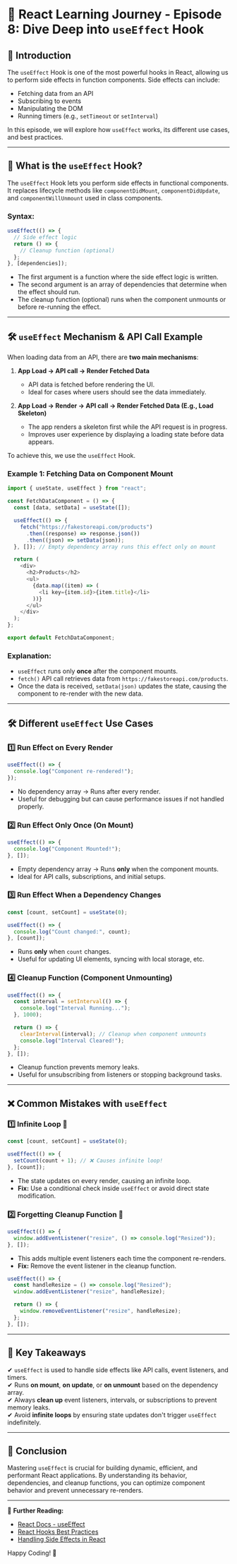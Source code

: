 # 🚀 React Learning Journey - Episode 8: Dive Deep into `useEffect` Hook

## 📌 Introduction

The `useEffect` Hook is one of the most powerful hooks in React, allowing us to perform side effects in function components. Side effects can include:

- Fetching data from an API
- Subscribing to events
- Manipulating the DOM
- Running timers (e.g., `setTimeout` or `setInterval`)

In this episode, we will explore how `useEffect` works, its different use cases, and best practices.

---

## 🎯 What is the `useEffect` Hook?

The `useEffect` Hook lets you perform side effects in functional components. It replaces lifecycle methods like `componentDidMount`, `componentDidUpdate`, and `componentWillUnmount` used in class components.

### **Syntax:**

```javascript
useEffect(() => {
  // Side effect logic
  return () => {
    // Cleanup function (optional)
  };
}, [dependencies]);
```

- The first argument is a function where the side effect logic is written.
- The second argument is an array of dependencies that determine when the effect should run.
- The cleanup function (optional) runs when the component unmounts or before re-running the effect.

---

## 🛠️ `useEffect` Mechanism & API Call Example

When loading data from an API, there are **two main mechanisms**:

1. **App Load -> API call -> Render Fetched Data**

   - API data is fetched before rendering the UI.
   - Ideal for cases where users should see the data immediately.

2. **App Load -> Render -> API call -> Render Fetched Data (E.g., Load Skeleton)**
   - The app renders a skeleton first while the API request is in progress.
   - Improves user experience by displaying a loading state before data appears.

To achieve this, we use the `useEffect` Hook.

### **Example 1: Fetching Data on Component Mount**

```javascript
import { useState, useEffect } from "react";

const FetchDataComponent = () => {
  const [data, setData] = useState([]);

  useEffect(() => {
    fetch("https://fakestoreapi.com/products")
      .then((response) => response.json())
      .then((json) => setData(json));
  }, []); // Empty dependency array runs this effect only on mount

  return (
    <div>
      <h2>Products</h2>
      <ul>
        {data.map((item) => (
          <li key={item.id}>{item.title}</li>
        ))}
      </ul>
    </div>
  );
};

export default FetchDataComponent;
```

### **Explanation:**

- `useEffect` runs only **once** after the component mounts.
- `fetch()` API call retrieves data from `https://fakestoreapi.com/products`.
- Once the data is received, `setData(json)` updates the state, causing the component to re-render with the new data.

---

## 🛠️ Different `useEffect` Use Cases

### 1️⃣ **Run Effect on Every Render**

```javascript
useEffect(() => {
  console.log("Component re-rendered!");
});
```

- No dependency array → Runs after every render.
- Useful for debugging but can cause performance issues if not handled properly.

### 2️⃣ **Run Effect Only Once (On Mount)**

```javascript
useEffect(() => {
  console.log("Component Mounted!");
}, []);
```

- Empty dependency array → Runs **only** when the component mounts.
- Ideal for API calls, subscriptions, and initial setups.

### 3️⃣ **Run Effect When a Dependency Changes**

```javascript
const [count, setCount] = useState(0);

useEffect(() => {
  console.log("Count changed:", count);
}, [count]);
```

- Runs **only** when `count` changes.
- Useful for updating UI elements, syncing with local storage, etc.

### 4️⃣ **Cleanup Function (Component Unmounting)**

```javascript
useEffect(() => {
  const interval = setInterval(() => {
    console.log("Interval Running...");
  }, 1000);

  return () => {
    clearInterval(interval); // Cleanup when component unmounts
    console.log("Interval Cleared!");
  };
}, []);
```

- Cleanup function prevents memory leaks.
- Useful for unsubscribing from listeners or stopping background tasks.

---

## ❌ Common Mistakes with `useEffect`

### 1️⃣ **Infinite Loop** 🚨

```javascript
const [count, setCount] = useState(0);

useEffect(() => {
  setCount(count + 1); // ❌ Causes infinite loop!
}, [count]);
```

- The state updates on every render, causing an infinite loop.
- **Fix:** Use a conditional check inside `useEffect` or avoid direct state modification.

### 2️⃣ **Forgetting Cleanup Function** 🧹

```javascript
useEffect(() => {
  window.addEventListener("resize", () => console.log("Resized"));
}, []);
```

- This adds multiple event listeners each time the component re-renders.
- **Fix:** Remove the event listener in the cleanup function.

```javascript
useEffect(() => {
  const handleResize = () => console.log("Resized");
  window.addEventListener("resize", handleResize);

  return () => {
    window.removeEventListener("resize", handleResize);
  };
}, []);
```

---

## 🎯 Key Takeaways

✔ `useEffect` is used to handle side effects like API calls, event listeners, and timers.  
✔ Runs **on mount**, **on update**, or **on unmount** based on the dependency array.  
✔ Always **clean up** event listeners, intervals, or subscriptions to prevent memory leaks.  
✔ Avoid **infinite loops** by ensuring state updates don't trigger `useEffect` indefinitely.

---

## 📌 Conclusion

Mastering `useEffect` is crucial for building dynamic, efficient, and performant React applications. By understanding its behavior, dependencies, and cleanup functions, you can optimize component behavior and prevent unnecessary re-renders.

---

🔗 **Further Reading:**

- [React Docs - useEffect](https://react.dev/reference/react/useEffect)
- [React Hooks Best Practices](https://reactjs.org/docs/hooks-rules.html)
- [Handling Side Effects in React](https://www.freecodecamp.org/news/understanding-react-useeffect/)

Happy Coding! 🎉

